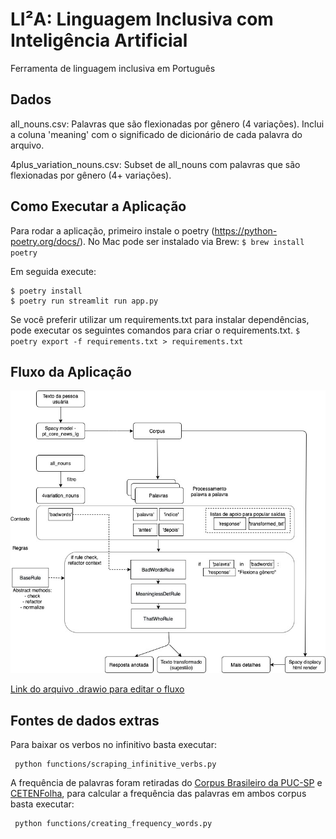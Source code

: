 # LI²A: Linguagem Inclusiva com Inteligência Artificial

Ferramenta de linguagem inclusiva em Português

## Dados
all_nouns.csv:
  Palavras que são flexionadas por gênero (4 variações). Inclui a coluna 'meaning' com o significado de dicionário de cada palavra do arquivo.

4plus_variation_nouns.csv:
  Subset de all_nouns com palavras que são flexionadas por gênero (4+ variações).


## Como Executar a Aplicação
Para rodar a aplicação, primeiro instale o poetry (https://python-poetry.org/docs/).
No Mac pode ser instalado via Brew:
`$ brew install poetry`

Em seguida execute:
```
$ poetry install
$ poetry run streamlit run app.py
```

Se você preferir utilizar um requirements.txt para instalar dependências, pode executar os seguintes comandos para criar o requirements.txt.
`$ poetry export -f requirements.txt > requirements.txt`


## Fluxo da Aplicação

<p align="center">
  <img src="img/LIA.jpg" width="600">
</p>

[Link do arquivo .drawio para editar o fluxo](https://drive.google.com/file/d/16eAe_DxUXD3WKhiTgltBbe9OE9i-_I7K/view?usp=sharing)

## Fontes de dados extras
Para baixar os verbos no infinitivo basta executar:
```
 python functions/scraping_infinitive_verbs.py
```

A frequência de palavras foram retiradas do [Corpus Brasileiro da PUC-SP](http://corpusbrasileiro.pucsp.br/cb/Acesso.html) e [CETENFolha](https://www.linguateca.pt/cetenfolha/), para calcular a frequência das palavras em ambos corpus basta executar:
```
 python functions/creating_frequency_words.py
```
